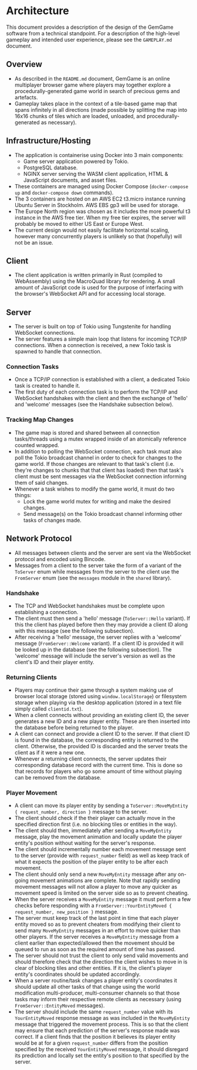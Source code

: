 # Architecture

This document provides a description of the design of the GemGame software from a technical standpoint. For a description of the high-level gameplay and intended user experience, please see the `GAMEPLAY.md` document.

## Overview

* As described in the `README.md` document, GemGame is an online multiplayer browser game where players may together explore a procedurally-generated game world in search of precious gems and artefacts.
* Gameplay takes place in the context of a tile-based game map that spans infinitely in all directions (made possible by splitting the map into 16x16 chunks of tiles which are loaded, unloaded, and procedurally-generated as necessary).

## Infrastructure/Hosting

* The application is containerise using Docker into 3 main components:
  * Game server application powered by Tokio.
  * PostgreSQL database.
  * NGINX server serving the WASM client application, HTML & JavaScript documents, and asset files.
* These containers are managed using Docker Compose (`docker-compose up` and `docker-compose down` commands).
* The 3 containers are hosted on an AWS EC2 t3.micro instance running Ubuntu Server in Stockholm. AWS EBS gp3 will be used for storage.
* The Europe North region was chosen as it includes the more powerful t3 instance in the AWS free tier. When my free tier expires, the server will probably be moved to either US East or Europe West.
* The current design would not easily facilitate horizontal scaling, however many concurrently players is unlikely so that (hopefully) will not be an issue.

## Client

* The client application is written primarily in Rust (compiled to WebAssembly) using the MacroQuad library for rendering. A small amount of JavaScript code is used for the purpose of interfacing with the browser's WebSocket API and for accessing local storage.

## Server

* The server is built on top of Tokio using Tungstenite for handling WebSocket connections.
* The server features a simple main loop that listens for incoming TCP/IP connections. When a connection is received, a new Tokio task is spawned to handle that connection.

### Connection Tasks

* Once a TCP/IP connection is established with a client, a dedicated Tokio task is created to handle it.
* The first duty of each connection task is to perform the TCP/IP and WebSocket handshakes with the client and then the exchange of 'hello' and 'welcome' messages (see the Handshake subsection below).

### Tracking Map Changes

* The game map is stored and shared between all connection tasks/threads using a mutex wrapped inside of an atomically reference counted wrapped.
* In addition to polling the WebSocket connection, each task must also poll the Tokio broadcast channel in order to check for changes to the game world. If those changes are relevant to that task's client (i.e. they're changes to chunks that that client has loaded) then that task's client must be sent messages via the WebSocket connection informing them of said changes.
* Whenever a task wishes to modify the game world, it must do two things:
  * Lock the game world mutex for writing and make the desired changes.
  * Send message(s) on the Tokio broadcast channel informing other tasks of changes made.

## Network Protocol

* All messages between clients and the server are sent via the WebSocket protocol and encoded using Bincode.
* Messages from a client to the server take the form of a variant of the `ToServer` enum while messages from the server to the client use the `FromServer` enum (see the `messages` module in the `shared` library).

### Handshake

* The TCP and WebSocket handshakes must be complete upon establishing a connection.
* The client must then send a 'hello' message (`ToServer::Hello` variant). If this the client has played before then they may provide a client ID along with this message (see the following subsection).
* After receiving a 'hello' message, the server replies with a 'welcome' message (`FromServer::Welcome` variant). If a client ID is provided it will be looked up in the database (see the following subsection). The 'welcome' message will include the server's version as well as the client's ID and their player entity.

### Returning Clients

* Players may continue their game through a system making use of browser local storage (stored using `window.localStorage`) or filesystem storage when playing via the desktop application (stored in a text file simply called `clientid.txt`).
* When a client connects without providing an existing client ID, the sever generates a new ID and a new player entity. These are then inserted into the database before being returned to the player.
* A client can connect and provide a client ID to the server. If that client ID is found in the database, the corresponding entity is returned to the client. Otherwise, the provided ID is discarded and the server treats the client as if it were a new one.
* Whenever a returning client connects, the server updates their corresponding database record with the current time. This is done so that records for players who go some amount of time without playing can be removed from the database.

### Player Movement

* A client can move its player entity by sending a `ToServer::MoveMyEntity { request_number, direction }` message to the server.
* The client should check if the their player can actually move in the specified direction first (i.e. no blocking tiles or entities in the way).
* The client should then, immediately after sending a `MoveMyEntity` message, play the movement animation and locally update the player entity's position without waiting for the server's response.
* The client should incrementally number each movement message sent to the server (provide with `request_number` field) as well as keep track of what it expects the position of the player entity to be after each movement.
* The client should only send a new `MoveMyEntity` message after any on-going movement animations are complete. Note that rapidly sending movement messages will not allow a player to move any quicker as movement speed is limited on the server side so as to prevent cheating.
* When the server receives a `MoveMyEntity` message it must perform a few checks before responding with a `FromServer::YourEntityMoved { request_number, new_position }` message.
* The server must keep track of the last point in time that each player entity moved so as to prevent cheaters from modifying their client to send many `MoveMyEntity` messages in an effort to move quicker than other players. If the server receives a `MoveMyEntity` message from a client earlier than expected/allowed then the movement should be queued to run as soon as the required amount of time has passed.
* The server should not trust the client to only send valid movements and should therefore check that the direction the client wishes to move in is clear of blocking tiles and other entities. If it is, the client's player entity's coordinates should be updated accordingly.
* When a server routine/task changes a player entity's coordinates it should update all other tasks of that change using the world modification multi-producer, multi-consumer channels so that those tasks may inform their respective remote clients as necessary (using `FromServer::EntityMoved` messages).
* The server should include the same `request_number` value with its `YourEntityMoved` response message as was included in the `MoveMyEntity` message that triggered the movement process. This is so that the client may ensure that each prediction of the server's response made was correct. If a client finds that the position it believes its player entity would be at for a given `request_number` differs from the position specified by the received `YourEntityMoved` message, it should disregard its prediction and locally set the entity's position to that specified by the server.